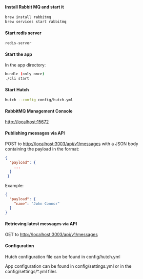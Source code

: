 #### Install Rabbit MQ and start it

```sh
brew install rabbitmq
brew services start rabbitmq
```

#### Start redis server

```sh
redis-server
```

#### Start the app

In the app directory:

```sh
bundle (only once)
./cli start
```

#### Start Hutch

```sh
hutch --config config/hutch.yml
```

#### RabbitMQ Management Console

[http://localhost:15672](http://localhost:15672)

#### Publishing messages via API

POST to [http://localhost:3003/api/v1/messages](http://localhost:3003/api/v1/messages) with a JSON body containing the payload in the format:

```json
{
  "payload": {
    ...
  }
 }
```

Example:

```json
{
  "payload": {
    "name": "John Connor"
  }
}
```

#### Retrieving latest messages via API

GET to [http://localhost:3003/api/v1/messages](http://localhost:3003/api/v1/messages)


#### Configuration

Hutch configuration file can be found in config/hutch.yml

App configuration can be found in config/settings.yml or in the config/settings/*.yml files



